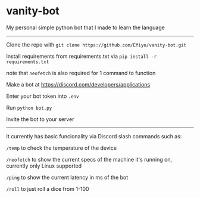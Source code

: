 # vanity-bot
My personal simple python bot that I made to learn the language

--------

Clone the repo with ```git clone https://github.com/Efiyo/vanity-bot.git```

Install requirements from requirements.txt via ```pip install -r requirements.txt```

note that ```neofetch``` is also required for 1 command to function

Make a bot at https://discord.com/developers/applications

Enter your bot token into ```.env```

Run ```python bot.py```

Invite the bot to your server

--------

It currently has basic funcionality via Discord slash commands such as:

```/temp``` to check the temperature of the device

```/neofetch``` to show the current specs of the machine it's running on, currently only Linux supported

```/ping``` to show the current latency in ms of the bot

```/roll``` to just roll a dice from 1-100
